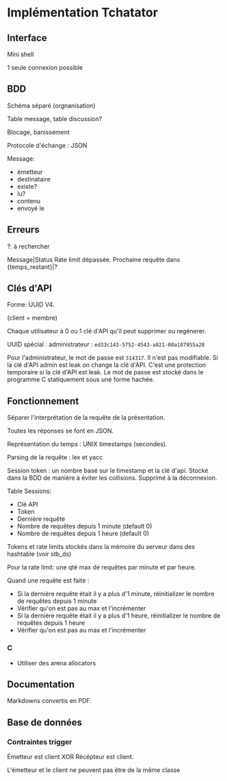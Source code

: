 # Implémentation Tchatator

## Interface

Mini shell

1 seule connexion possible

## BDD

Schéma séparé (orgnanisation)

Table message, table discussion?

Blocage, banissement

Protocole d'échange : JSON

Message:

- émetteur
- destinataire
- existe?
- lu?
- contenu
- envoyé le

## Erreurs

?: à rechercher

Message|Status
Rate limit dépassée. Prochaine requête dans {temps_restant}|?

## Clés d'API

Forme: UUID V4.

(client = membre)

Chaque utilisateur à 0 ou 1 clé d'API qu'il peut supprimer ou regénerer.

UUID spécial : administrateur : `ed33c143-5752-4543-a821-00a187955a28`

Pour l'administrateur, le mot de passe est `314317`. Il n'est pas modifiable. Si la clé d'API admin est leak on change la clé d'API. C'est une protection temporaire si la clé d'API est leak. Le mot de passe est stocké dans le programme C statiquement sous une forme hachée.

## Fonctionnement

Séparer l'interprétation de la requête de la présentation.

Toutes les réponses se font en JSON.

Représentation du temps : UNIX timestamps (secondes).

Parsing de la requête : lex et yacc

Session token : un nombre basé sur le timestamp et la clé d'api. Stocké dans la BDD de manière à éviter les collisions. Supprimé à la déconnexion.

Table Sessions:

- Clé API
- Token
- Dernière requête
- Nombre de requêtes depuis 1 minute (default 0)
- Nombre de requêtes depuis 1 heure (default 0)

Tokens et rate limits stockés dans la mémoire du serveur dans des hashtable (voir stb_ds)

Pour la rate limit: une qté max de requêtes par minute et par heure.

Quand une requête est faite :

- Si la dernière requête était il y a plus d'1 minute, réinitializer le nombre de requêtes depuis 1 minute
- Vérifier qu'on est pas au max et l'incrémenter
- Si la dernière requête était il y a plus d'1 heure, réinitializer le nombre de requêtes depuis 1 heure
- Vérifier qu'on est pas au max et l'incrémenter

### C

- Utiliser des arena allocators

## Documentation

Markdowns convertis en PDF.

## Base de données

### Contraintes trigger

Émetteur est client XOR Récépteur est client.

L'émetteur et le client ne peuvent pas être de la même classe
